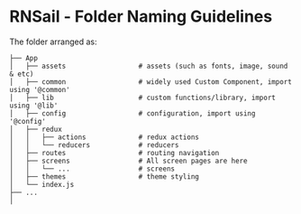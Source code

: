 # RNSail - Folder Naming Guidelines

The folder arranged as:
    
    ├── App
    │   ├── assets                  # assets (such as fonts, image, sound & etc)
    │   ├── common                  # widely used Custom Component, import using '@common'
    │   ├── lib                     # custom functions/library, import using '@lib'
    │   ├── config                  # configuration, import using '@config'
    │   ├── redux
    │   │   ├── actions             # redux actions
    │   │   └── reducers            # reducers
    │   ├── routes                  # routing navigation
    │   ├── screens                 # All screen pages are here
    │   │   └── ...                 # screens   
    │   ├── themes                  # theme styling
    │   └── index.js
    ├── ...
    │